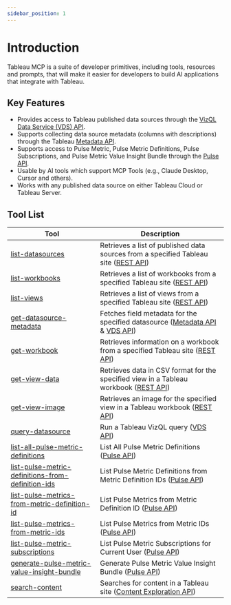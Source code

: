 ```yaml
---
sidebar_position: 1
---
```


# Introduction

Tableau MCP is a suite of developer primitives, including tools, resources and prompts, that will
make it easier for developers to build AI applications that integrate with Tableau.

## Key Features

- Provides access to Tableau published data sources through the [VizQL Data Service (VDS) API][vds].
- Supports collecting data source metadata (columns with descriptions) through the Tableau [Metadata
  API][meta].
- Supports access to Pulse Metric, Pulse Metric Definitions, Pulse Subscriptions, and Pulse Metric
  Value Insight Bundle through the [Pulse API][pulse].
- Usable by AI tools which support MCP Tools (e.g., Claude Desktop, Cursor and others).
- Works with any published data source on either Tableau Cloud or Tableau Server.

## Tool List

| **Tool**                                                                                                              | **Description**                                                                                       |
| --------------------------------------------------------------------------------------------------------------------- | ----------------------------------------------------------------------------------------------------- |
| [list-datasources](tools/data-qna/list-datasources.md)                                                                | Retrieves a list of published data sources from a specified Tableau site ([REST API][query])          |
| [list-workbooks](tools/workbooks/list-workbooks.md)                                                                   | Retrieves a list of workbooks from a specified Tableau site ([REST API][list-workbooks])              |
| [list-views](tools/views/list-views.md)                                                                               | Retrieves a list of views from a specified Tableau site ([REST API][list-views])                      |
| [get-datasource-metadata](tools/data-qna/get-datasource-metadata.md)                                                  | Fetches field metadata for the specified datasource ([Metadata API][meta] & [VDS API][vds])           |
| [get-workbook](tools/workbooks/get-workbook.md)                                                                       | Retrieves information on a workbook from a specified Tableau site ([REST API][get-workbook])          |
| [get-view-data](tools/views/get-view-data.md)                                                                         | Retrieves data in CSV format for the specified view in a Tableau workbook ([REST API][get-view-data]) |
| [get-view-image](tools/views/get-view-image.md)                                                                       | Retrieves an image for the specified view in a Tableau workbook ([REST API][get-view-image])          |
| [query-datasource](tools/data-qna/query-datasource.md)                                                                | Run a Tableau VizQL query ([VDS API][vds])                                                            |
| [list-all-pulse-metric-definitions](tools/pulse/list-all-pulse-metric-definitions.md)                                 | List All Pulse Metric Definitions ([Pulse API][pulse])                                                |
| [list-pulse-metric-definitions-from-definition-ids](tools/pulse/list-pulse-metric-definitions-from-definition-ids.md) | List Pulse Metric Definitions from Metric Definition IDs ([Pulse API][pulse])                         |
| [list-pulse-metrics-from-metric-definition-id](tools/pulse/list-pulse-metrics-from-metric-definition-id.md)           | List Pulse Metrics from Metric Definition ID ([Pulse API][pulse])                                     |
| [list-pulse-metrics-from-metric-ids](tools/pulse/list-pulse-metrics-from-metric-ids.md)                               | List Pulse Metrics from Metric IDs ([Pulse API][pulse])                                               |
| [list-pulse-metric-subscriptions](tools/pulse/list-pulse-metric-subscriptions.md)                                     | List Pulse Metric Subscriptions for Current User ([Pulse API][pulse])                                 |
| [generate-pulse-metric-value-insight-bundle](tools/pulse/generate-pulse-metric-value-insight-bundle.md)               | Generate Pulse Metric Value Insight Bundle ([Pulse API][pulse])                                       |
| [search-content](tools/content-exploration/search-content.md)                                                         | Searches for content in a Tableau site ([Content Exploration API][content-exploration])               |

[query]:
  https://help.tableau.com/current/api/rest_api/en-us/REST/rest_api_ref_data_sources.htm#query_data_sources
[list-workbooks]:
  https://help.tableau.com/current/api/rest_api/en-us/REST/rest_api_ref_workbooks_and_views.htm#query_workbooks_for_site
[list-views]:
  https://help.tableau.com/current/api/rest_api/en-us/REST/rest_api_ref_workbooks_and_views.htm#query_views_for_site
[get-workbook]:
  https://help.tableau.com/current/api/rest_api/en-us/REST/rest_api_ref_workbooks_and_views.htm#query_workbook
[get-view-data]:
  https://help.tableau.com/current/api/rest_api/en-us/REST/rest_api_ref_workbooks_and_views.htm#query_view_data
[get-view-image]:
  https://help.tableau.com/current/api/rest_api/en-us/REST/rest_api_ref_workbooks_and_views.htm#query_view_image
[meta]: https://help.tableau.com/current/api/metadata_api/en-us/index.html
[vds]: https://help.tableau.com/current/api/vizql-data-service/en-us/index.html
[pulse]: https://help.tableau.com/current/api/rest_api/en-us/REST/rest_api_ref_pulse.htm
[content-exploration]: https://help.tableau.com/current/api/rest_api/en-us/REST/rest_api_ref_content_exploration.htm